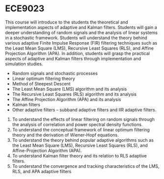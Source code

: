 # ECE9023

This course will introduce to the students the theoretical and implementation aspects of adaptive and Kalman filters. Students will gain a deeper understanding of random signals and the analysis of linear systems in a stochastic framework. Students will understand the theory behind various adaptive Finite Impulse Response (FIR) filtering techniques such as the Least Mean Square (LMS), Recursive Least Squares (RLS), and Affine Projection Algorithm (APA). In addition, students will grasp the practical aspects of adaptive and Kalman filters through implementation and simulation studies.

- Random signals and stochastic processes
- Linear optimum filtering theory
- Method of Steepest Descent
- The Least Mean Square (LMS) algorithm and its analysis
- The Recursive Least Squares (RLS) algorithm and its analysis
- The Affine Projection Algorithm (APA) and its analysis
- Kalman filters
- Other adaptive filters – subband adaptive filters and IIR adaptive filters.


1) To understand the effects of linear filtering on random signals through the analysis of correlation and power spectral density functions. 
2) To understand the conceptual framework of linear optimum filtering theory and the derivation of Wiener-Hopf equations. 
3) To understand the theory behind popular adaptive algorithms such as the Least Mean Square (LMS), Recursive Least Squares (RLS), and Affine-Projection Algorithm (APA). 
4) To understand Kalman filter theory and its relation to RLS adaptive filters. 
5) To understand the convergence and tracking characteristics of the LMS, RLS, and APA adaptive filters
